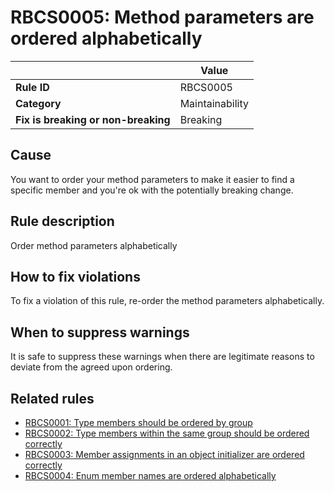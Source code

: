 <!--
---
title: "RBCS0005: Method parameters are ordered alphabetically (code analysis)"
description: "Learn about code analysis rule RBCS0005: Method parameters are ordered alphabetically"
f1_keywords:
- RBCS0005
- MethodParametersOrderedAlphabetically
helpviewer_keywords:
- MethodParametersOrderedAlphabetically
- RBCS0005
author: ryanthomas
dev_langs:
- CSharp
---
-->

# RBCS0005: Method parameters are ordered alphabetically

| | Value |
|-|-|
| **Rule ID** |RBCS0005|
| **Category** |Maintainability|
| **Fix is breaking or non-breaking** |Breaking|

## Cause

You want to order your method parameters to make it easier to find a specific member and you're ok with the potentially
breaking change.

## Rule description

Order method parameters alphabetically

## How to fix violations

To fix a violation of this rule, re-order the method parameters alphabetically.

## When to suppress warnings

It is safe to suppress these warnings when there are legitimate reasons to deviate from the agreed upon ordering.

## Related rules

- [RBCS0001: Type members should be ordered by group](RBCS0001.md)
- [RBCS0002: Type members within the same group should be ordered correctly](RBCS0002.md)
- [RBCS0003: Member assignments in an object initializer are ordered correctly](RBCS0003.md)
- [RBCS0004: Enum member names are ordered alphabetically](RBCS0004.md)